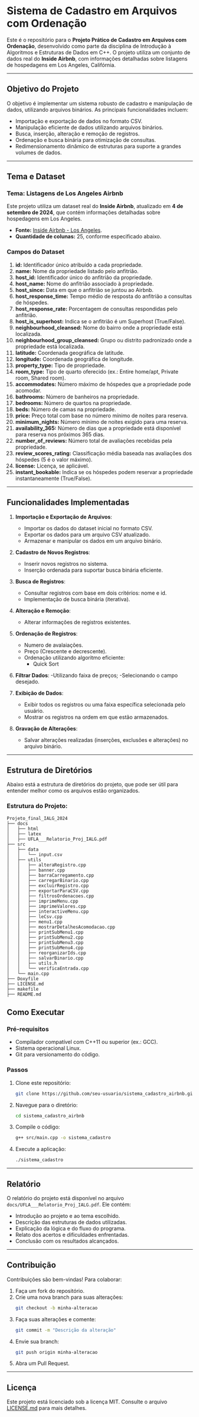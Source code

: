 # Sistema de Cadastro em Arquivos com Ordenação

Este é o repositório para o **Projeto Prático de Cadastro em Arquivos com Ordenação**, desenvolvido como parte da disciplina de Introdução à Algoritmos e Estruturas de Dados em C++. O projeto utiliza um conjunto de dados real do **Inside Airbnb**, com informações detalhadas sobre listagens de hospedagens em Los Angeles, Califórnia.

---

## Objetivo do Projeto

O objetivo é implementar um sistema robusto de cadastro e manipulação de dados, utilizando arquivos binários. As principais funcionalidades incluem:

- Importação e exportação de dados no formato CSV.
- Manipulação eficiente de dados utilizando arquivos binários.
- Busca, inserção, alteração e remoção de registros.
- Ordenação e busca binária para otimização de consultas.
- Redimensionamento dinâmico de estruturas para suporte a grandes volumes de dados.

---

## Tema e Dataset

### Tema: **Listagens de Los Angeles Airbnb**

Este projeto utiliza um dataset real do **Inside Airbnb**, atualizado em **4 de setembro de 2024**, que contém informações detalhadas sobre hospedagens em Los Angeles.

- **Fonte:** [Inside Airbnb - Los Angeles](https://insideairbnb.com/get-the-data/).
- **Quantidade de colunas:** 25, conforme especificado abaixo.

### Campos do Dataset

1. **id:** Identificador único atribuído a cada propriedade.
2. **name:** Nome da propriedade listado pelo anfitrião.
3. **host_id:** Identificador único do anfitrião da propriedade.
4. **host_name:** Nome do anfitrião associado à propriedade.
5. **host_since:** Data em que o anfitrião se juntou ao Airbnb.
6. **host_response_time:** Tempo médio de resposta do anfitrião a consultas de hóspedes.
7. **host_response_rate:** Porcentagem de consultas respondidas pelo anfitrião.
8. **host_is_superhost:** Indica se o anfitrião é um Superhost (True/False).
9. **neighbourhood_cleansed:** Nome do bairro onde a propriedade está localizada.
10. **neighbourhood_group_cleansed:** Grupo ou distrito padronizado onde a propriedade está localizada.
11. **latitude:** Coordenada geográfica de latitude.
12. **longitude:** Coordenada geográfica de longitude.
13. **property_type:** Tipo de propriedade.
14. **room_type:** Tipo de quarto oferecido (ex.: Entire home/apt, Private room, Shared room).
15. **accommodates:** Número máximo de hóspedes que a propriedade pode acomodar.
16. **bathrooms:** Número de banheiros na propriedade.
17. **bedrooms:** Número de quartos na propriedade.
18. **beds:** Número de camas na propriedade.
19. **price:** Preço total com base no número mínimo de noites para reserva.
20. **minimum_nights:** Número mínimo de noites exigido para uma reserva.
21. **availability_365:** Número de dias que a propriedade está disponível para reserva nos próximos 365 dias.
22. **number_of_reviews:** Número total de avaliações recebidas pela propriedade.
23. **review_scores_rating:** Classificação média baseada nas avaliações dos hóspedes (5 é o valor máximo).
24. **license:** Licença, se aplicável.
25. **instant_bookable:** Indica se os hóspedes podem reservar a propriedade instantaneamente (True/False).

---

## Funcionalidades Implementadas

1. **Importação e Exportação de Arquivos**:
   - Importar os dados do dataset inicial no formato CSV.
   - Exportar os dados para um arquivo CSV atualizado.
   - Armazenar e manipular os dados em um arquivo binário.

2. **Cadastro de Novos Registros**:
   - Inserir novos registros no sistema.
   - Inserção ordenada para suportar busca binária eficiente.

3. **Busca de Registros**:
   - Consultar registros com base em dois critérios: nome e id.
   - Implementação de busca binária (iterativa).

4. **Alteração e Remoção**:
   - Alterar informações de registros existentes.

5. **Ordenação de Registros**:
     - Numero de avalaiações.
     - Preço (Crescente e decrescente).
   - Ordenação utilizando algoritmo eficiente:
     - Quick Sort
       
6. **Filtrar Dados**:
      -Utilizando faixa de preços;
      -Selecionando o campo desejado.
     
7. **Exibição de Dados**:
   - Exibir todos os registros ou uma faixa específica selecionada pelo usuário.
   - Mostrar os registros na ordem em que estão armazenados.

8. **Gravação de Alterações**:
   - Salvar alterações realizadas (inserções, exclusões e alterações) no arquivo binário.

---

## Estrutura de Diretórios

Abaixo está a estrutura de diretórios do projeto, que pode ser útil para entender melhor como os arquivos estão organizados.

### Estrutura do Projeto:

```plaintext
Projeto_final_IALG_2024
├── docs
│   ├── html
│   ├── latex
│   ├── UFLA___Relatorio_Proj_IALG.pdf
├── src
│   ├── data
│   │   └── input.csv
│   ├── utils
│   │   ├── alteraRegistro.cpp
│   │   ├── banner.cpp
│   │   ├── barraCarregamento.cpp
│   │   ├── carregarBinario.cpp
│   │   ├── excluirRegistro.cpp
│   │   ├── exportarParaCSV.cpp
│   │   ├── filtrosOrdenacoes.cpp
│   │   ├── imprimeMenu.cpp
│   │   ├── imprimeValores.cpp
│   │   ├── interactiveMenu.cpp
│   │   ├── leCsv.cpp
│   │   ├── menu1.cpp
│   │   ├── mostrarDetalhesAcomodacao.cpp
│   │   ├── printSubMenu1.cpp
│   │   ├── printSubMenu2.cpp
│   │   ├── printSubMenu3.cpp
│   │   ├── printSubMenu4.cpp
│   │   ├── reorganizarIds.cpp
│   │   ├── salvarBinario.cpp
│   │   ├── utils.h
│   │   └── verificaEntrada.cpp
│   └── main.cpp
├── Doxyfile
├── LICENSE.md
├── makefile
├── README.md
```
## Como Executar

### Pré-requisitos

- Compilador compatível com C++11 ou superior (ex.: GCC).
- Sistema operacional Linux.
- Git para versionamento do código.

### Passos

1. Clone este repositório:
   ```bash
   git clone https://github.com/seu-usuario/sistema_cadastro_airbnb.git
   ```
2. Navegue para o diretório:
   ```bash
   cd sistema_cadastro_airbnb
   ```
3. Compile o código:
   ```bash
   g++ src/main.cpp -o sistema_cadastro
   ```
4. Execute a aplicação:
   ```bash
   ./sistema_cadastro
   ```

---

## Relatório

O relatório do projeto está disponível no arquivo `docs/UFLA___Relatorio_Proj_IALG.pdf`. Ele contém:

- Introdução ao projeto e ao tema escolhido.
- Descrição das estruturas de dados utilizadas.
- Explicação da lógica e do fluxo do programa.
- Relato dos acertos e dificuldades enfrentadas.
- Conclusão com os resultados alcançados.

---

## Contribuição

Contribuições são bem-vindas! Para colaborar:

1. Faça um fork do repositório.
2. Crie uma nova branch para suas alterações:
   ```bash
   git checkout -b minha-alteracao
   ```
3. Faça suas alterações e comente:
   ```bash
   git commit -m "Descrição da alteração"
   ```
4. Envie sua branch:
   ```bash
   git push origin minha-alteracao
   ```
5. Abra um Pull Request.

---

## Licença

Este projeto está licenciado sob a licença MIT. Consulte o arquivo [LICENSE.md](LICENSE.md) para mais detalhes.
